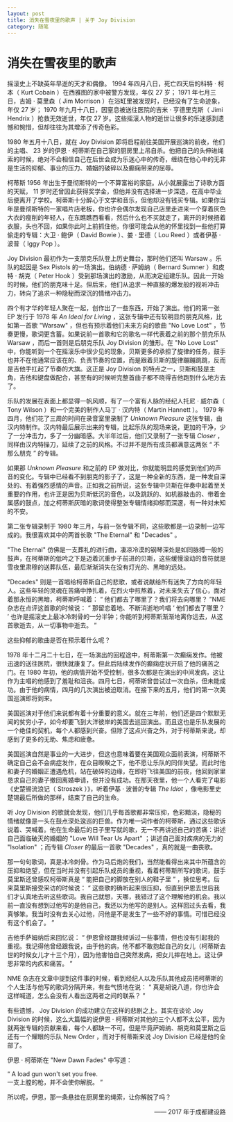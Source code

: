 ```yaml
---
layout: post
title: 消失在雪夜里的歌声 | 关于 Joy Division
category: 随笔
---
```


# 消失在雪夜里的歌声

摇滚史上不缺英年早逝的天才和偶像。 1994 年四月八日，死亡四天后的科特 · 柯本（ Kurt Cobain ）在西雅图的家中被警方发现，年仅 27 岁； 1971 年七月三日，吉姆 · 莫里森（ Jim Morrison ）在浴缸里被发现时，已经没有了生命迹象，年仅 27 岁； 1970 年九月十八日，因窒息被送往医院的吉米 · 亨德里克斯（ Jimi Hendrix ）抢救无效逝世，年仅 27 岁。这些摇滚人物的逝世让很多的乐迷感到遗憾和惋惜，但却往往为其增添了传奇色彩。


1980 年五月十八日，就在 Joy Division 即将启程前往美国开展巡演的前夜，他们的主唱、 23 岁的伊恩 · 柯蒂斯在自己家的厨房里上吊自杀。他把自己的头伸进绳索的时候，绝对不会相信自己在后世会成为乐迷心中的传奇，缠绕在他心中的无非是生活的抑郁、事业的压力、婚姻的破碎以及癫痫带来的屈辱。


柯蒂斯 1956 年出生于曼彻斯特的一个不算富裕的家庭。从小就展露出了诗歌方面的天赋， 11 岁时还曾因此获得奖学金，但他并没有选择进一步深造，在高中毕业后便离开了学校。柯蒂斯十分醉心于文学和音乐，但他却没有钱买专辑。如果你当年是曼彻斯特的一家唱片店老板，你也许会偶尔发现自己店里走进来一个穿着灰色大衣的瘦削的年轻人，在东瞧瞧西看看，然后什么也不买就走了，离开的时候捂着衣服，头也不回，如果你此时上前抓住他，你很可能会从他的怀里找到一些他打算偷走的专辑：大卫 · 鲍伊（ David Bowie ）、娄 · 里德（ Lou Reed ）或者伊基 · 波普（ Iggy Pop ）。


Joy Division 最初作为一支朋克乐队登上历史舞台，那时他们还叫 Warsaw 。乐队的起因是 Sex Pistols 的一场演出。伯纳德 · 萨姆纳（ Bernard Sumner ）和皮特 · 胡克（ Peter Hook ）受到那场演出的激励，从而决定组建乐队。因此一开始的时候，他们的朋克味十足。但后来，他们从追求一种直接的爆发般的视听冲击力，转向了追求一种隐秘而深沉的情绪冲击力。

四个有才华的年轻人聚在一起，创作出了一些东西，开始了演出。他们的第一张 EP 发行于 1978 年<i> An Ideal for Living </i>，这张专辑中还有较明显的朋克风格，比如第一首歌 "Warsaw" ，但也有预示着他们未来方向的歌曲 "No Love Lost" ，节奏更慢，歌词更含蓄。如果说前一首歌和它的歌名一样代表着之前的那个朋克乐队 Warsaw ，而后一首则是后朋克乐队 Joy Division 的雏形。在 "No Love Lost" 中，你能听到一个在摇滚乐中很少见的现象，贝斯更多的承担了旋律的任务，鼓手也并不在他通常应该在的、负责节奏的位置，而是跟着贝斯的旋律蹦蹦跳跳，反而是吉他手扛起了节奏的大旗。这正是 Joy Division 的特点之一，贝斯和鼓是主角，吉他和键盘做配合，甚至有的时候听完整首曲子都不晓得吉他跑到什么地方去了。


乐队的发展在表面上都显得一帆风顺，有了一个富有人脉的经纪人托尼 · 威尔森（ Tony Wilson ）和一个完美的制作人马丁 · 汉内特（ Martin Hannett ）。 1979 年四月，他们花了三周的时间在录音室里录制了<i> Unknown Pleasure </i>这张专辑，由汉内特制作。汉内特最后展示出来的专辑，比起乐队的现场来说，更加的干净，少了一分冲击力，多了一分幽暗感。大半年过后，他们又录制了一张专辑<i> Closer </i>，同样由汉内特操刀，延续了之前的风格。不过并不是所有成员都满意这两张 “ 不那么朋克 ” 的专辑。


如果那<i> Unknown Pleasure </i>和之前的 EP 做对比，你就能明显的感觉到他们的声音的变化。专辑中已经看不到朋克的影子了，这是一种全新的东西，是一种发自深处的、有着强烈感情的声音。正如我之前所说，这张专辑中贝斯在伴奏中起着至关重要的作用，也许正是因为贝斯低沉的音色，以及跳跃的、如机器敲击的、带着金属感的鼓点，加之柯蒂斯灰暗的歌词使得整张专辑情绪抑郁而深邃，有一种对未知的不安。


第二张专辑录制于 1980 年三月，与前一张专辑不同，这些歌都是一边录制一边写成的。我很喜欢其中的两首长歌 "The Eternal" 和 "Decades" 。

"The Eternal" 仿佛是一支葬礼的进行曲，凄凉冷漠的钢琴深处是如同脉搏一般的鼓声，在柯蒂斯的低吟之下是迈着沉重步子前进的贝斯，这些缓慢滚动的音符就是雪夜里肃穆的送葬队伍，最后渐渐消失在没有灯光的、黑暗的远处。


"Decades" 则是一首唱给柯蒂斯自己的悲歌，或者说献给所有迷失了方向的年轻人。这些年轻的灵魂在苦痛中挣扎着，在烈火中煎熬着，对未来失去了信心，面对着那永恒的黑暗，柯蒂斯呼喊着： “ 他们都去了哪里了？我们将去向哪里？ ”NME 杂志在点评这首歌的时候说： “ 那留恋着地、不断消逝地吟唱 ‘ 他们都去了哪里？ ’ 也许是摇滚史上最冰冷刺骨的一分半钟；你能听到柯蒂斯渐渐地离你远去，从这首歌逝去，从一切事物中逝去。 ”


这些抑郁的歌曲是否在预示着什么呢？


1978 年十二月二十七日，在一场演出的回程途中，柯蒂斯第一次癫痫发作。他被迅速的送往医院，很快就康复了。但此后陆续发作的癫痫症状开启了他的痛苦之门。在 1980 年初，他的病情开始不受控制，很多次都是在演出的中间发病，这让作为主唱的他感到了羞耻和沮丧。四月七日，柯蒂斯曾尝试过一次自杀，但未能成功。由于他的病情，四月的几次演出被迫取消。在接下来的五月，他们的第一次美国巡演即将到来。

美国巡演对于他们来说都有着十分重要的意义。就在三年前，他们还是四个默默无闻的贫穷小子，如今却要飞到大洋彼岸的美国去巡回演出。而且这也是乐队发展的一个绝佳的契机，每个人都感到兴奋。但除了这点兴奋之外，对于柯蒂斯来说，却感到了更多的无助、焦虑和疲惫。


美国巡演自然是事业的一大进步，但这也意味着要在美国观众面前表演，柯蒂斯不确定自己会不会病症发作，在众目睽睽之下，他不愿让乐队的同伴失望。而此时他和妻子的婚姻正遭遇危机，站在破碎的边缘，在即将飞往美国的前夜，他回到家里恳求自己的妻子撤回离婚申请，但并没有成功。在那天夜里，他一个人看完了电影《史楚锡流浪记（ Stroszek ）》，听着伊基 · 波普的专辑<i> The Idiot </i>，像电影里史楚锡最后所做的那样，结束了自己的生命。


听 Joy Division 的歌就会发现，他们几乎每首歌都非常压抑，色彩黯淡，隐秘的情绪就像是一头在鼓点深处逡巡的巨兽。作为唯一词作者的柯蒂斯，通过这些歌诉说着、哭喊着。他在生命最后的日子里写就的歌，无一不再讲述自己的苦痛：讲述自己面临破灭的婚姻的 "Love Will Tear Us Apart" ；讲述自己面对疾病的无力的 "Isolation" ；而专辑<i> Closer </i>的最后一首歌 "Decades" ，真的就是一曲丧歌。


那一句句歌词，真是冰冷刺骨。作为马后炮的我们，当然能看得出来其中所蕴含的压抑和绝望，但在当时并没有引起乐队成员的重视，看着柯蒂斯所写的歌词，鼓手莫里斯还曾感叹柯蒂斯真是 “ 能把自己的脚放在别人的鞋子里 ” ，换位思考。后来莫里斯接受采访的时候说： “ 这些歌的确听起来很压抑，但直到伊恩去世后我们才认真地去听这些歌词。我自己就想，天哪，我错过了这个理解他的机会。我以前一直没有想到过他写的是他自己，我还以为他写的是别人。这样回过头去看，我真够笨。我当时没有去关心过他，问他是不是发生了一些不好的事情。可惜已经没有这个机会了。 ”

吉他手萨姆纳后来回忆说： “ 伊恩曾经跟我倾诉过一些事情，但也没有引起我的重视。我记得他曾经跟我说，由于他的病，他不都不敢抱起自己的女儿（柯蒂斯去世的时候女儿才十三个月），因为他害怕自己突然发病，把女儿摔在地上。这让伊恩非常的内疚和痛苦。 ”

NME 杂志在文章中提到这件事的时候，看到经纪人以及乐队其他成员把柯蒂斯的个人生活与他写的歌词分隔开来，有些气愤地在说： “ 真是胡说八道，你也许会这样喊道，怎么会没有人看出这两者之间的联系？ ”


有些遗憾， Joy Division 的成功建立在这样的悲剧之上。其实在谈论 Joy Division 的时候，这么大篇幅的说伊恩 · 柯蒂斯对其他的三个人都不太公平，因为就两张专辑的贡献来看，每个人都缺一不可。但是毕竟萨姆纳、胡克和莫里斯之后还有一个耀眼的乐队 New Order ，而对于柯蒂斯来说 Joy Division 已经是他的全部了。


伊恩 · 柯蒂斯在 "New Dawn Fades" 中写道：

“ A load gun won't set you free.<br>
一支上膛的枪，并不会使你解脱。 ”

所以呢，伊恩，那一条悬挂在厨房里的绳索，让你解脱了吗？

<p align="right">—— 2017 年于成都建设路</p>

